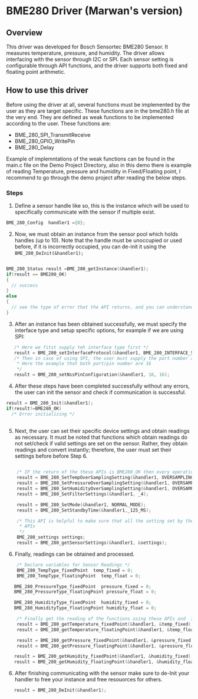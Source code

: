 # BME280 Driver (Marwan's version)

## Overview

This driver was developed for Bosch Sensortec BME280 Sensor. It measures temperature, pressure, and humidity. The driver allows interfacing with the sensor through I2C or SPI. Each sensor setting is configurable through API functions, and the driver supports both fixed and floating point arithmetic.

## How to use this driver

Before using the driver at all, several functions must be implemented by the user as they are target specific. These functions are in the bme280.h file at the very end. They are defined as weak functions to be implemented according to the user.
These functions are:
  - BME_280_SPI_TransmitReceive
  - BME_280_GPIO_WritePin
  - BME_280_Delay

Example of implemntations of the weak functions can be found in the main.c file on the Demo Project Directory, also in this demo there is example of reading Temperature, pressure and humidity in Fixed/Floating point, I recommend to go through the demo project after reading the below steps.

### Steps
1. Define a sensor handle like so, this is the instance which will be used to specifically communicate with the sensor if multiple exist.
``` C
BME_280_Config  handler1 ={0};
```

2. Now, we must obtain an instance from the sensor pool which holds handles (up to 10). Note that the handle must be unoccupied or used before, if it is incorrectly occupied, you can de-init it using the ```BME_280_DeInit(&handler1);```

``` C

BME_280_Status result =BME_280_getInstance(&handler1);
if(result == BME280_OK)
{
  // success
}
else
{
  // see the type of error that the API returns, and you can understand the error from the error name returned
}

```
3. After an instance has been obtained successfully, we must specify the interface type and setup specific options, for example if we are using SPI:

```C
   /* Here we fitst supply teh interface type first */
   result = BME_280_setInterfaceProtocol(&handler1, BME_280_INTERFACE_SPI);
   /* Then in case of using SPI, the user must supply the port number and the pin number that is specific to the user MCU
    * Here the example that both port/pin number are 16
    */
   result = BME_280_setNssPinConfiguration(&handler1, 16, 16);

```
4. After these steps have been completed successfully without any errors, the user can init the sensor and check if communication is successful.

```C
result = BME_280_Init(&handler1);
if(result!=BME280_OK)
  /* Error initializing */
  
```
5. Next, the user can set their specific device settings and obtain readings as necessary. It must be noted that functions which obtain readings do not set/check if valid settings are set on the sensor. Rather, they obtain readings and convert instantly; therefore, the user must set their settings before before Step 6.
```C
    
    /* IF the return of the these APIs is BME280_OK then every operation is done successfully */
    result = BME_280_SetTempOverSamplingSetting(&handler1, OVERSAMPLING_2);
    result = BME_280_SetPressureOverSamplingSetting(&handler1, OVERSAMPLING_4);
    result = BME_280_SetHumidityOverSamplingSetting(&handler1, OVERSAMPLING_8);   
    result = BME_280_SetFilterSettings(&handler1, _4);

    result = BME_280_SetMode(&handler1, NORMAL_MODE);
    result = BME_280_SetStandbyTime(&handler1,_125_MS);

    /* This API is helpful to make sure that all the setting set by the user is successfully set, also the user can rely on the status return of each of the above     
     * APIs 
     */
    BME_280_settings settings;
    result = BME_280_getSensorSettings(&handler1, &settings);
```
6. Finally, readings can be obtained and processed.

```C		
    /* Declare variables for Sensor Readings */
    BME_280_TempType_fixedPoint  temp_fixed = 0;
    BME_280_TempType_floatingPoint  temp_float = 0;

   BME_280_PressureType_fixedPoint  pressure_fixed = 0;
   BME_280_PressureType_floatingPoint pressure_float = 0;

   BME_280_HumidityType_fixedPoint  humidity_fixed = 0;
   BME_280_HumidityType_floatingPoint humidity_float = 0;

    /* Finally get the reading of the functions using these APIs and  If the return of the these APIs is BME280_OK then every operation is done successfully */
    result = BME_280_getTemperature_fixedPoint(&handler1, &temp_fixed);
    result = BME_280_getTemperature_floatingPoint(&handler1, &temp_float);

    result = BME_280_getPressure_fixedPoint(&handler1, &pressure_fixed);
    result = BME_280_getPressure_floatingPoint(&handler1, &pressure_float);

   result = BME_280_getHumidity_fixedPoint(&handler1, &humidity_fixed);
   result = BME_280_getHumidity_floatingPoint(&handler1, &humidity_float);

```
6. After finishing communicating with the sensor make sure to de-Init your handler to free your instance and free resouorces for others.

```C		
   result = BME_280_DeInit(&handler1);
```

